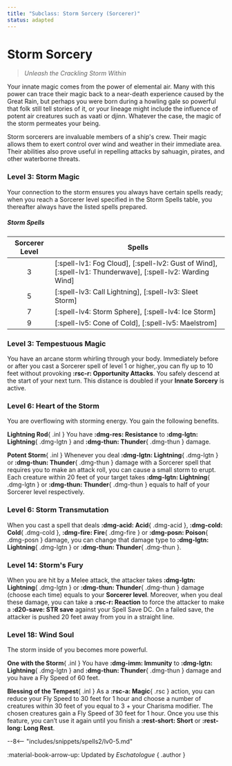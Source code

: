 ```yaml
---
title: "Subclass: Storm Sorcery (Sorcerer)"
status: adapted
---
```


<p style="display:none">
Unleash the Crackling Storm Within
</p>

# Storm Sorcery

> *Unleash the Crackling Storm Within*

Your innate magic comes from the power of elemental air. Many with this power can trace their magic back to a near-death experience caused by the Great Rain, but perhaps you were born during a howling gale so powerful that folk still tell stories of it, or your lineage might include the influence of potent air creatures such as vaati or djinn. Whatever the case, the magic of the storm permeates your being.

Storm sorcerers are invaluable members of a ship's crew. Their magic allows them to exert control over wind and weather in their immediate area. Their abilities also prove useful in repelling attacks by sahuagin, pirates, and other waterborne threats.

### Level 3: Storm Magic

Your connection to the storm ensures you always have certain spells ready; when you reach a Sorcerer level specified in the Storm Spells table, you thereafter always have the listed spells prepared.

##### Storm Spells

| Sorcerer Level | Spells |
|:-:|---|
| 3 | [:spell-lv1: Fog Cloud], [:spell-lv2: Gust of Wind], [:spell-lv1: Thunderwave], [:spell-lv2: Warding Wind] |
| 5 | [:spell-lv3: Call Lightning], [:spell-lv3: Sleet Storm] |
| 7 | [:spell-lv4: Storm Sphere], [:spell-lv4: Ice Storm] |
| 9 | [:spell-lv5: Cone of Cold], [:spell-lv5: Maelstrom] |

### Level 3: Tempestuous Magic

You have an arcane storm whirling through your body. Immediately before or after you cast a Sorcerer spell of level 1 or higher,.you can fly up to 10 feet without provoking **:rsc-r: Opportunity Attacks**. You safely descend at the start of your next turn. This distance is doubled if your **Innate Sorcery** is active.

### Level 6: Heart of the Storm

You are overflowing with storming energy. You gain the following benefits.

**Lightning Rod**{ .inl } You have **:dmg-res: Resistance** to **:dmg-lgtn: Lightning**{ .dmg-lgtn } and **:dmg-thun: Thunder**{ .dmg-thun } damage.

**Potent Storm**{ .inl } Whenever you deal **:dmg-lgtn: Lightning**{ .dmg-lgtn } or **:dmg-thun: Thunder**{ .dmg-thun } damage with a Sorcerer spell that requires you to make an attack roll, you can cause a small storm to erupt. Each creature within 20 feet of your target takes **:dmg-lgtn: Lightning**{ .dmg-lgtn } or **:dmg-thun: Thunder**{ .dmg-thun } equals to half of your Sorcerer level respectively.

### Level 6: Storm Transmutation

When you cast a spell that deals **:dmg-acid: Acid**{ .dmg-acid }, **:dmg-cold: Cold**{ .dmg-cold }, **:dmg-fire: Fire**{ .dmg-fire } or **:dmg-posn: Poison**{ .dmg-posn } damage, you can change that damage type to **:dmg-lgtn: Lightning**{ .dmg-lgtn } or **:dmg-thun: Thunder**{ .dmg-thun }.

### Level 14: Storm's Fury

When you are hit by a Melee attack, the attacker takes **:dmg-lgtn: Lightning**{ .dmg-lgtn } or **:dmg-thun: Thunder**{ .dmg-thun } damage (choose each time) equals to your **Sorcerer level**. Moreover, when you deal these damage, you can take a **:rsc-r: Reaction** to force the attacker to make a **:d20-save: STR save** against your Spell Save DC. On a failed save, the attacker is pushed 20 feet away from you in a straight line.

### Level 18: Wind Soul

The storm inside of you becomes more powerful.

**One with the Storm**{ .inl } You have **:dmg-imm: Immunity** to **:dmg-lgtn: Lightning**{ .dmg-lgtn } and **:dmg-thun: Thunder**{ .dmg-thun } damage and you have a Fly Speed of 60 feet.

**Blessing of the Tempest**{ .inl } As a **:rsc-a: Magic**{ .rsc } action, you can reduce your Fly Speed to 30 feet for 1 hour and choose a number of creatures within 30 feet of you equal to 3 + your Charisma modifier. The chosen creatures gain a Fly Speed of 30 feet for 1 hour. Once you use this feature, you can’t use it again until you finish a **:rest-short: Short** or **:rest-long: Long Rest**.

--8<-- "includes/snippets/spells2/lv0-5.md"

:material-book-arrow-up: Updated by *Eschatologue*
{ .author }